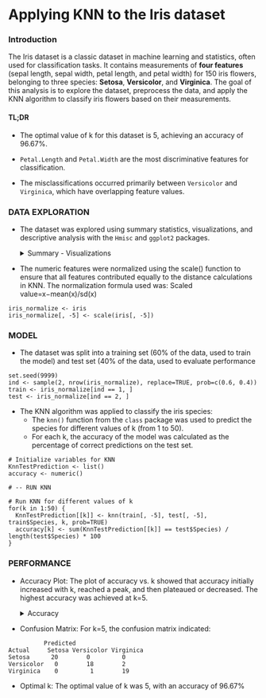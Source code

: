 # Applying KNN to the Iris dataset 

### Introduction

The Iris dataset is a classic dataset in machine learning and statistics, often used for classification tasks. It contains measurements of **four features** (sepal length, sepal width, petal length, and petal width) for 150 iris flowers, belonging to three species: **Setosa**, **Versicolor**, and **Virginica**. The goal of this analysis is to explore the dataset, preprocess the data, and apply the KNN algorithm to classify iris flowers based on their measurements.

#### TL;DR 

- The optimal value of k for this dataset is 5, achieving an accuracy of 96.67%.

- `Petal.Length` and `Petal.Width` are the most discriminative features for classification.

- The misclassifications occurred primarily between `Versicolor` and `Virginica`, which have overlapping feature values.

### DATA EXPLORATION 

- The dataset was explored using summary statistics, visualizations, and descriptive analysis with the `Hmisc` and `ggplot2` packages. 
  <details>
  <summary> Summary - Visualizations </summary>

  ![image](https://github.com/user-attachments/assets/c749b165-5e1c-4574-baa9-540b4b334d40)
 
</details>

- The numeric features were normalized using the scale() function to ensure that all features contributed equally to the distance calculations in KNN. The normalization formula used was:
Scaled value=x−mean(x)/sd(x)
```
iris_normalize <- iris
iris_normalize[, -5] <- scale(iris[, -5])
```

### MODEL

- The dataset was split into a training set (60% of the data, used to train the model) and test set (40% of the data, used to evaluate performance
```
set.seed(9999)
ind <- sample(2, nrow(iris_normalize), replace=TRUE, prob=c(0.6, 0.4))
train <- iris_normalize[ind == 1, ]
test <- iris_normalize[ind == 2, ]
```  
- The KNN algorithm was applied to classify the iris species:
  -  The `knn()` function from the `class` package was used to predict the species for different values of k (from 1 to 50).
  -  For each k, the accuracy of the model was calculated as the percentage of correct predictions on the test set.
```
# Initialize variables for KNN
KnnTestPrediction <- list()
accuracy <- numeric()

# -- RUN KNN

# Run KNN for different values of k
for(k in 1:50) {
  KnnTestPrediction[[k]] <- knn(train[, -5], test[, -5], train$Species, k, prob=TRUE)
  accuracy[k] <- sum(KnnTestPrediction[[k]] == test$Species) / length(test$Species) * 100
}
```

### PERFORMANCE

- Accuracy Plot: The plot of accuracy vs. k showed that accuracy initially increased with k, reached a peak, and then plateaued or decreased. The highest accuracy was achieved at k=5.
  <details>
  <summary> Accuracy </summary>

  ![image](https://github.com/user-attachments/assets/5a3a7564-b868-4814-9998-caace94b797d)
</details>

- Confusion Matrix: For k=5, the confusion matrix indicated:
```
          Predicted
Actual     Setosa Versicolor Virginica
Setosa      20        0         0
Versicolor   0        18        2
Virginica    0         1        19
```

- Optimal k: The optimal value of k was 5, with an accuracy of 96.67%

